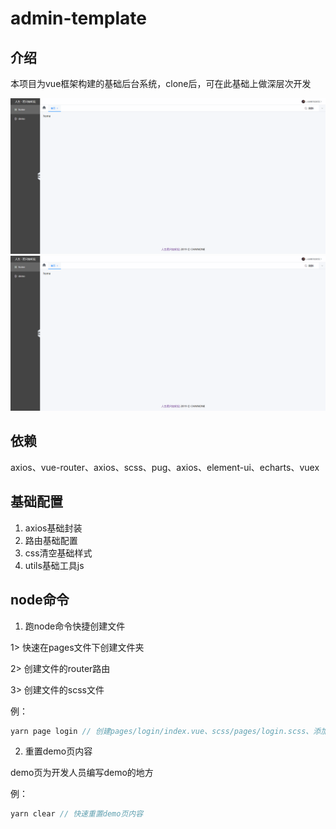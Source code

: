 # admin-template

## 介绍

本项目为vue框架构建的基础后台系统，clone后，可在此基础上做深层次开发

![login](/home.png)
![home](./home.png)

## 依赖

axios、vue-router、axios、scss、pug、axios、element-ui、echarts、vuex

## 基础配置

1. axios基础封装
2. 路由基础配置
3. css清空基础样式
4. utils基础工具js

## node命令

1. 跑node命令快捷创建文件

1> 快速在pages文件下创建文件夹

2> 创建文件的router路由

3> 创建文件的scss文件

例：

```js
yarn page login // 创建pages/login/index.vue、scss/pages/login.scss、添加router/routes路由
```

2. 重置demo页内容

demo页为开发人员编写demo的地方

例：

```js
yarn clear // 快速重置demo页内容
```


